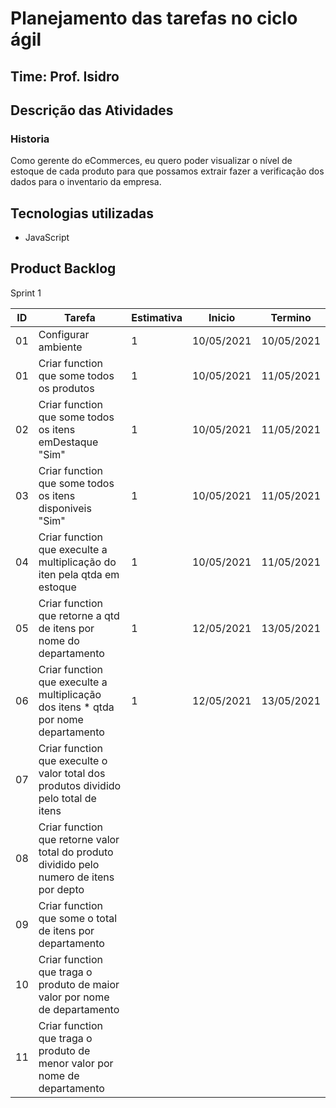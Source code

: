 # Planejamento das tarefas no ciclo ágil
## Time: Prof. Isidro

## Descrição das Atividades

### Historia
Como gerente do eCommerces, eu quero poder visualizar o nível de estoque de cada produto para que possamos extrair
fazer a verificação dos dados para o inventario da empresa.

## Tecnologias utilizadas
- JavaScript

## Product Backlog
Sprint 1 

ID  | Tarefa                                                                                    | Estimativa  | Inicio     | Termino    |
----|-------------------------------------------------------------------------------------------|-------------|------------|------------|
01  | Configurar ambiente                                                                       |  1          | 10/05/2021 | 10/05/2021 |
01  | Criar function que some todos os produtos                                                 |  1          | 10/05/2021 | 11/05/2021 |
02  | Criar function que some todos os itens emDestaque "Sim"                                   |  1          | 10/05/2021 | 11/05/2021 |
03  | Criar function que some todos os itens disponiveis "Sim"                                  |  1          | 10/05/2021 | 11/05/2021 |
04  | Criar function que execulte a multiplicação do iten pela qtda em estoque                  |  1          | 10/05/2021 | 11/05/2021 |
05  | Criar function que retorne a qtd de itens por nome do departamento                        |  1          | 12/05/2021 | 13/05/2021 |
06  | Criar function que execulte a multiplicação dos itens * qtda por nome departamento        |  1          | 12/05/2021 | 13/05/2021 |
07  | Criar function que execulte o valor total dos produtos dividido pelo total de itens       |
08  | Criar function que retorne valor total do produto dividido pelo numero de itens por depto |
09  | Criar function que some o total de itens por departamento                                 |
10  | Criar function que traga o produto de maior valor por nome de departamento                |
11  | Criar function que traga o produto de menor valor por nome de departamento                |


